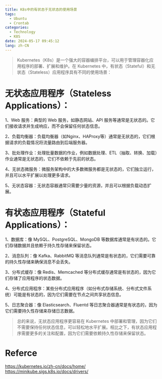 ```yaml
---
title: K8s中的有状态于无状态的使用场景
tags:
  - Ubuntu
  - Crontab
categories:
  - Technology
  - K8S
date: 2024-05-17 09:45:12
lang: zh-CN
---
```

> Kubernetes（K8s）是一个强大的容器编排平台，可以用于管理容器化应用程序的部署、扩展和维护。在 Kubernetes 中，有状态（Stateful）和无状态（Stateless）应用程序具有不同的使用场景：

# 无状态应用程序（Stateless Applications）：
1、Web 服务：典型的 Web 服务，如静态网站、API 服务等通常是无状态的。它们接收请求并生成响应，而不会保留任何状态信息。

2、负载均衡器：负载均衡器（如Nginx、HAProxy等）通常是无状态的，它们根据请求的负载情况将流量路由到后端服务器。

3、批处理作业：处理批量数据的作业，例如数据处理、ETL（抽取、转换、加载）作业通常是无状态的，它们不依赖于先前的状态。

4、无状态微服务：微服务架构中的大多数微服务都是无状态的，它们独立运行，并且可以水平扩展以处理更多请求。

5、无状态容器：无状态容器通常只需要少量的资源，并且可以根据负载动态扩展。

# 有状态应用程序（Stateful Applications）：
1、数据库：像 MySQL、PostgreSQL、MongoDB 等数据库通常是有状态的。它们存储数据并且依赖于持久性存储来保留状态。

2、消息队列：像 Kafka、RabbitMQ 等消息队列通常是有状态的，它们需要可靠的持久性存储来确保消息不会丢失。

3、分布式缓存：像 Redis、Memcached 等分布式缓存通常是有状态的，因为它们存储了应用程序的状态数据。

4、分布式应用程序：某些分布式应用程序（如分布式存储系统、分布式文件系统）可能是有状态的，因为它们需要在节点之间共享状态信息。

5、日志聚合器：像 Elasticsearch、Fluentd 等日志聚合器通常是有状态的，因为它们需要持久性存储来存储日志数据。

> 总的来说，无状态应用程序更容易在 Kubernetes 中部署和管理，因为它们不需要保持任何状态信息，可以轻松地水平扩展。相比之下，有状态应用程序需要更多的关注和配置，因为它们需要依赖持久性存储来保留状态。

# Referce
https://kubernetes.io/zh-cn/docs/home/  
https://minikube.sigs.k8s.io/docs/drivers/ 